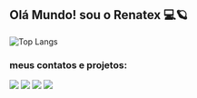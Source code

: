 ## Olá Mundo! sou o Renatex :computer::ringed_planet:

![Top Langs](https://github-readme-stats.vercel.app/api/top-langs/?username=renatex314&locale=pt-br&hide=javascript,css,scss,html,cmake&langs_count=8&theme=tokyonight)

### meus contatos e projetos:<br>
<a href="https://www.linkedin.com/in/renato-corte-328708201/"><img src="https://img.shields.io/badge/LinkedIn-0077B5?style=for-the-badge&logo=linkedin&logoColor=white" href="#" /></a>
<a href="mailto:renatocorte34@gmail.com"><img src="https://img.shields.io/badge/Gmail-D14836?style=for-the-badge&logo=gmail&logoColor=white" href="#" /></a>
<a href="https://codepen.io/renatoacorte"><img src="https://img.shields.io/badge/Codepen-000000?style=for-the-badge&logo=codepen&logoColor=white" href="#" /></a>
<a href="https://github.com/renatex314"><img src="https://img.shields.io/badge/GitHub-100000?style=for-the-badge&logo=github&logoColor=white" href="#" /></a>
